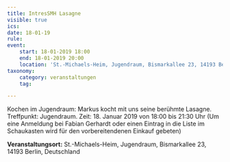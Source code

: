```yaml
---
title: IntresSMH Lasagne
visible: true
ics: 
date: 18-01-19
rule: 
event:
	start: 18-01-2019 18:00
	end: 18-01-2019 20:00
	location: 'St.-Michaels-Heim, Jugendraum, Bismarkallee 23, 14193 Berlin, Deutschland'
taxonomy:
	category: veranstaltungen
	tag: 

---
```

Kochen im Jugendraum:
Markus kocht mit uns seine berühmte Lasagne.
Treffpunkt: Jugendraum.
Zeit: 18. Januar 2019 von 18:00 bis 21:30 Uhr
(Um eine Anmeldung bei Fabian Gerhardt oder einen Eintrag in die Liste im Schaukasten wird für den vorbereitendenen Einkauf gebeten)


**Veranstaltungsort:** St.-Michaels-Heim,
Jugendraum,
Bismarkallee 23,
14193 Berlin,
Deutschland

